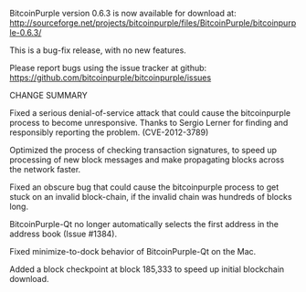 BitcoinPurple version 0.6.3 is now available for download at:
  http://sourceforge.net/projects/bitcoinpurple/files/BitcoinPurple/bitcoinpurple-0.6.3/

This is a bug-fix release, with no new features.

Please report bugs using the issue tracker at github:
  https://github.com/bitcoinpurple/bitcoinpurple/issues

CHANGE SUMMARY

Fixed a serious denial-of-service attack that could cause the
bitcoinpurple process to become unresponsive. Thanks to Sergio Lerner
for finding and responsibly reporting the problem. (CVE-2012-3789)

Optimized the process of checking transaction signatures, to
speed up processing of new block messages and make propagating
blocks across the network faster.

Fixed an obscure bug that could cause the bitcoinpurple process to get
stuck on an invalid block-chain, if the invalid chain was
hundreds of blocks long.

BitcoinPurple-Qt no longer automatically selects the first address
in the address book (Issue #1384).

Fixed minimize-to-dock behavior of BitcoinPurple-Qt on the Mac.

Added a block checkpoint at block 185,333 to speed up initial
blockchain download.
